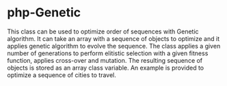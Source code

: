 # php-Genetic
This class can be used to optimize order of sequences with Genetic algorithm.  It can take an array with a sequence of objects to optimize and it applies genetic algorithm to evolve the sequence.  The class applies a given number of generations to perform elitistic selection with a given fitness function, applies cross-over and mutation.  The resulting sequence of objects is stored as an array class variable.  An example is provided to optimize a sequence of cities to travel.

